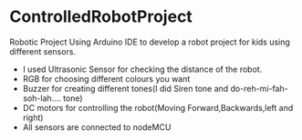 # ControlledRobotProject
Robotic Project Using Arduino IDE to develop a robot project for kids using different sensors.

* I used Ultrasonic Sensor for checking the distance of the robot.
* RGB for choosing different colours you want
* Buzzer for creating different tones(I did Siren tone and do-reh-mi-fah-soh-lah.... tone)
* DC motors for controlling the robot(Moving Forward,Backwards,left and right)
* All sensors are connected to nodeMCU
